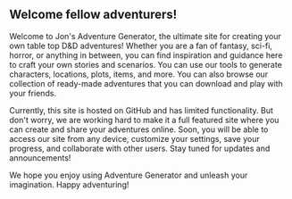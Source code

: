 ## Welcome fellow adventurers!

Welcome to Jon's Adventure Generator, the ultimate site for creating your own table top D&D adventures! Whether you are a fan of fantasy, sci-fi, horror, or anything in between, you can find inspiration and guidance here to craft your own stories and scenarios. You can use our tools to generate characters, locations, plots, items, and more. You can also browse our collection of ready-made adventures that you can download and play with your friends.  

Currently, this site is hosted on GitHub and has limited functionality. But don't worry, we are working hard to make it a full featured site where you can create and share your adventures online. Soon, you will be able to access our site from any device, customize your settings, save your progress, and collaborate with other users. Stay tuned for updates and announcements!

We hope you enjoy using Adventure Generator and unleash your imagination. Happy adventuring!
